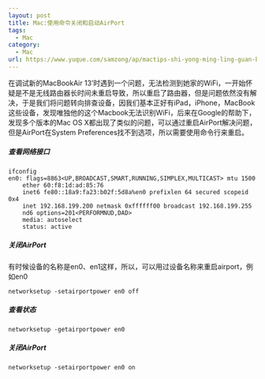 ```yaml
---
layout: post
title: Mac:使用命令关闭和启动AirPort
tags:
  - Mac
category:
  - Mac
url: https://www.yuque.com/samzong/ap/mactips-shi-yong-ming-ling-guan-bi-he-qi-dongairpo-4701029
---
```


在调试新的MacBookAir 13’时遇到一个问题，无法检测到她家的WiFi，一开始怀疑是不是无线路由器长时间未重启导致，所以重启了路由器，但是问题依然没有解决，于是我们将问题转向排查设备，因我们基本正好有iPad，iPhone，MacBook这些设备，发现唯独他的这个Macbook无法识别WiFi，后来在Google的帮助下，发现多个版本的Mac OS X都出现了类似的问题，可以通过重启AirPort解决问题，但是AirPort在System Preferences找不到选项，所以需要使用命令行来重启。


##### **查看网络接口**

    ifconfig
    en0: flags=8863<UP,BROADCAST,SMART,RUNNING,SIMPLEX,MULTICAST> mtu 1500
    	ether 60:f8:1d:ad:85:76
    	inet6 fe80::18a9:fa23:b02f:5d8a%en0 prefixlen 64 secured scopeid 0x4
    	inet 192.168.199.200 netmask 0xffffff00 broadcast 192.168.199.255
    	nd6 options=201<PERFORMNUD,DAD>
    	media: autoselect
    	status: active


##### **关闭AirPort**

有时候设备的名称是en0、en1这样，所以，可以用过设备名称来重启airport，例如en0

    networksetup -setairportpower en0 off


##### **查看状态**

    networksetup -getairportpower en0


##### **关闭AirPort**

    networksetup -setairportpower en0 on
